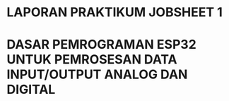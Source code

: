 # LAPORAN PRAKTIKUM JOBSHEET 1 
# DASAR PEMROGRAMAN ESP32 UNTUK PEMROSESAN DATA INPUT/OUTPUT ANALOG DAN DIGITAL

